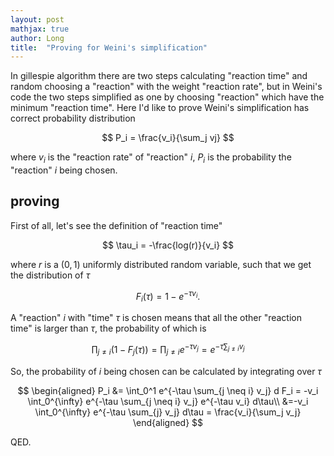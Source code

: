```yaml
---
layout: post
mathjax: true
author: Long
title:  "Proving for Weini's simplification"
---
```

In gillespie algorithm there are two steps calculating "reaction time" and random choosing a "reaction" with the weight "reaction rate", but in Weini's code the two steps simplified as one by choosing "reaction" which have the minimum "reaction time". Here I'd like to prove Weini's simplification has correct probability distribution

$$
P_i = \frac{v_i}{\sum_j vj}
$$

where $v_i$ is the "reaction rate" of "reaction" $i$, $P_i$ is the probability the "reaction" $i$ being chosen.

## proving

First of all, let's see the definition of "reaction time"

$$
\tau_i = -\frac{log(r)}{v_i}
$$

where $r$ is a $(0,1)$ uniformly distributed random variable, such that we get the distribution of $\tau$

$$
F_i(\tau) = 1 - e^{-\tau v_i}.
$$

A "reaction" $i$  with "time" $\tau$ is chosen means that all the other "reaction time" is larger than $\tau$, the probability of which is

$$\prod_{j \neq i}(1-F_j(\tau))=\prod_{j \neq i} e^{-\tau v_j} = e^{-\tau \sum_{j \neq i} v_j}$$

So, the probability of $i$ being chosen can be calculated by integrating over $\tau$

$$
\begin{aligned}
    P_i &= \int_0^1 e^{-\tau \sum_{j \neq i} v_j} d F_i = -v_i \int_0^{\infty} e^{-\tau \sum_{j \neq i} v_j} e^{-\tau v_i} d\tau\\
    &=-v_i \int_0^{\infty} e^{-\tau \sum_{j} v_j} d\tau = \frac{v_i}{\sum_j v_j}
\end{aligned}
$$

QED.
